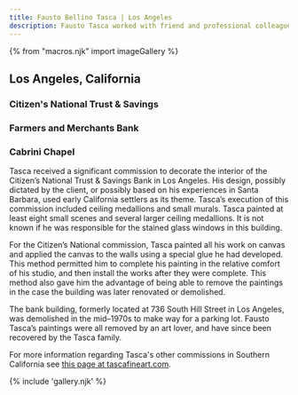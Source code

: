 ```yaml
---
title: Fausto Bellino Tasca | Los Angeles
description: Fausto Tasca worked with friend and professional colleague, Carlo Wostry, at Saint Andrew’s Church in Pasadena, California.
---
```

{% from "macros.njk" import imageGallery %}

## Los Angeles, California

### Citizen's National Trust & Savings
### Farmers and Merchants Bank
### Cabrini Chapel

Tasca received a significant commission to decorate the interior of the Citizen’s National Trust & Savings Bank in Los Angeles. His design, possibly dictated by the client, or possibly based on his experiences in Santa Barbara, used early California settlers as its theme. Tasca’s execution of this commission included ceiling medallions and small murals. Tasca painted at least eight small scenes and several larger ceiling medallions. It is not known if he was responsible for the stained glass windows in this building.

For the Citizen’s National commission, Tasca painted all his work on canvas and applied the canvas to the walls using a special glue he had developed. This method permitted him to complete his painting in the relative comfort of his studio, and then install the works after they were complete. This method also gave him the advantage of being able to remove the paintings in the case the building was later renovated or demolished.

The bank building, formerly located at 736 South Hill Street in Los Angeles, was demolished in the mid&#8211;1970s to make way for a parking lot. Fausto Tasca’s paintings were all removed by an art lover, and have since been recovered by the Tasca family.

For more information regarding Tasca's other commissions in Southern California see <a href="http://www.tascafineart.com/https/sandra-tasca-r04psquarespacecom/config/pages" target="_blank">this page at tascafineart.com</a>.

{% include 'gallery.njk' %}
